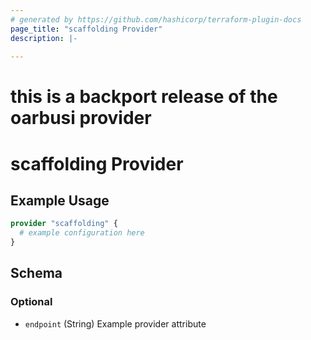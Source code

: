 ```yaml
---
# generated by https://github.com/hashicorp/terraform-plugin-docs
page_title: "scaffolding Provider"
description: |-
  
---
```

# this is a backport release of the oarbusi provider 
# scaffolding Provider



## Example Usage

```terraform
provider "scaffolding" {
  # example configuration here
}
```

<!-- schema generated by tfplugindocs -->
## Schema

### Optional

- `endpoint` (String) Example provider attribute
